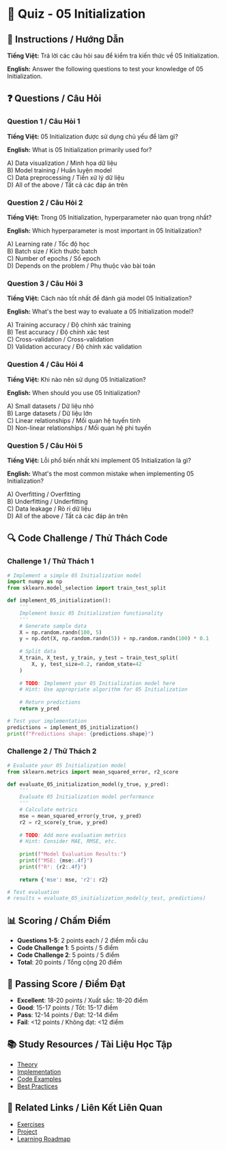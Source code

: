 # 🧠 Quiz - 05 Initialization

## 📝 Instructions / Hướng Dẫn

**Tiếng Việt:** Trả lời các câu hỏi sau để kiểm tra kiến thức về 05 Initialization.

**English:** Answer the following questions to test your knowledge of 05 Initialization.

## ❓ Questions / Câu Hỏi

### Question 1 / Câu Hỏi 1
**Tiếng Việt:** 05 Initialization được sử dụng chủ yếu để làm gì?

**English:** What is 05 Initialization primarily used for?

A) Data visualization / Minh họa dữ liệu  
B) Model training / Huấn luyện model  
C) Data preprocessing / Tiền xử lý dữ liệu  
D) All of the above / Tất cả các đáp án trên

### Question 2 / Câu Hỏi 2
**Tiếng Việt:** Trong 05 Initialization, hyperparameter nào quan trọng nhất?

**English:** Which hyperparameter is most important in 05 Initialization?

A) Learning rate / Tốc độ học  
B) Batch size / Kích thước batch  
C) Number of epochs / Số epoch  
D) Depends on the problem / Phụ thuộc vào bài toán

### Question 3 / Câu Hỏi 3
**Tiếng Việt:** Cách nào tốt nhất để đánh giá model 05 Initialization?

**English:** What's the best way to evaluate a 05 Initialization model?

A) Training accuracy / Độ chính xác training  
B) Test accuracy / Độ chính xác test  
C) Cross-validation / Cross-validation  
D) Validation accuracy / Độ chính xác validation

### Question 4 / Câu Hỏi 4
**Tiếng Việt:** Khi nào nên sử dụng 05 Initialization?

**English:** When should you use 05 Initialization?

A) Small datasets / Dữ liệu nhỏ  
B) Large datasets / Dữ liệu lớn  
C) Linear relationships / Mối quan hệ tuyến tính  
D) Non-linear relationships / Mối quan hệ phi tuyến

### Question 5 / Câu Hỏi 5
**Tiếng Việt:** Lỗi phổ biến nhất khi implement 05 Initialization là gì?

**English:** What's the most common mistake when implementing 05 Initialization?

A) Overfitting / Overfitting  
B) Underfitting / Underfitting  
C) Data leakage / Rò rỉ dữ liệu  
D) All of the above / Tất cả các đáp án trên

## 🔍 Code Challenge / Thử Thách Code

### Challenge 1 / Thử Thách 1
```python
# Implement a simple 05 Initialization model
import numpy as np
from sklearn.model_selection import train_test_split

def implement_05_initialization():
    '''
    Implement basic 05 Initialization functionality
    '''
    # Generate sample data
    X = np.random.randn(100, 5)
    y = np.dot(X, np.random.randn(5)) + np.random.randn(100) * 0.1
    
    # Split data
    X_train, X_test, y_train, y_test = train_test_split(
        X, y, test_size=0.2, random_state=42
    )
    
    # TODO: Implement your 05 Initialization model here
    # Hint: Use appropriate algorithm for 05 Initialization
    
    # Return predictions
    return y_pred

# Test your implementation
predictions = implement_05_initialization()
print(f"Predictions shape: {predictions.shape}")
```

### Challenge 2 / Thử Thách 2
```python
# Evaluate your 05 Initialization model
from sklearn.metrics import mean_squared_error, r2_score

def evaluate_05_initialization_model(y_true, y_pred):
    '''
    Evaluate 05 Initialization model performance
    '''
    # Calculate metrics
    mse = mean_squared_error(y_true, y_pred)
    r2 = r2_score(y_true, y_pred)
    
    # TODO: Add more evaluation metrics
    # Hint: Consider MAE, RMSE, etc.
    
    print(f"Model Evaluation Results:")
    print(f"MSE: {mse:.4f}")
    print(f"R²: {r2:.4f}")
    
    return {'mse': mse, 'r2': r2}

# Test evaluation
# results = evaluate_05_initialization_model(y_test, predictions)
```

## 📊 Scoring / Chấm Điểm

- **Questions 1-5**: 2 points each / 2 điểm mỗi câu
- **Code Challenge 1**: 5 points / 5 điểm
- **Code Challenge 2**: 5 points / 5 điểm
- **Total**: 20 points / Tổng cộng 20 điểm

## 🎯 Passing Score / Điểm Đạt

- **Excellent**: 18-20 points / Xuất sắc: 18-20 điểm
- **Good**: 15-17 points / Tốt: 15-17 điểm  
- **Pass**: 12-14 points / Đạt: 12-14 điểm
- **Fail**: <12 points / Không đạt: <12 điểm

## 📚 Study Resources / Tài Liệu Học Tập

- [Theory](./THEORY_05_initialization.md)
- [Implementation](./IMPLEMENTATION_05_initialization.md)
- [Code Examples](./CODE_EXAMPLES_05_initialization.md)
- [Best Practices](./BEST_PRACTICES_05_initialization.md)

## 🔗 Related Links / Liên Kết Liên Quan

- [Exercises](./EXERCISES_05_initialization.md)
- [Project](./PROJECT_05_initialization.md)
- [Learning Roadmap](./LEARNING_ROADMAP_05_initialization.md)
